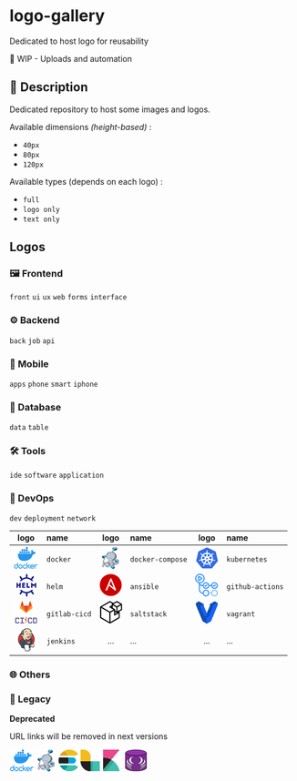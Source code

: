 # logo-gallery
Dedicated to host logo for reusability

:construction: WIP - Uploads and automation

## :speech_balloon: Description

Dedicated repository to host some images and logos.

Available dimensions *(height-based)* :
* `40px`
* `80px`
* `120px`

Available types (depends on each logo) :
* `full`
* `logo only`
* `text only`

## Logos

### :framed_picture: Frontend

`front` `ui` `ux` `web` `forms` `interface`

### :gear: Backend

`back` `job` `api`

### :iphone: Mobile

`apps` `phone` `smart` `iphone`

### :date: Database

`data` `table`

### :hammer_and_wrench: Tools

`ide` `software` `application`

### :rocket: DevOps

`dev` `deployment` `network`

|logo|name|logo|name|logo|name|
|:--:|:---|:--:|:---|:--:|:---|
|![docker](img/devops/docker/docker.png "docker")|`docker`|![docker-compose](img/devops/docker-compose/docker-compose.png "docker-compose")|`docker-compose`|![kubernetes](img/devops/kubernetes/kubernetes.png "docker-compose")|`kubernetes`|
|![helm](img/devops/helm/helm.png "helm")|`helm`|![ansible](img/devops/ansible/ansible.png "ansible")|`ansible`|![github-actions](img/devops/github-actions/github-actions.png "github-actions")|`github-actions`|
|![gitlab-cicd](img/devops/gitlab-cicd/gitlab-cicd.png "gitlab-cicd")|`gitlab-cicd`|![saltstack](img/devops/saltstack/saltstack.png "saltstack")|`saltstack`|![vagrant](img/devops/vagrant/vagrant.png "vagrant")|`vagrant`|
|![jenkins](img/devops/jenkins/jenkins.png "jenkins")|`jenkins`|...|...|...|...|

### :globe_with_meridians: Others

### :stop_sign: Legacy

**Deprecated**

URL links will be removed in next versions

![docker](img/docker/docker.png "docker")
![docker-compose](img/docker-compose/docker-compose.png "docker-compose")
![elk](img/elk/elk.png "elk")
![schemacrawler](img/schemacrawler/schemacrawler.png "elk")
